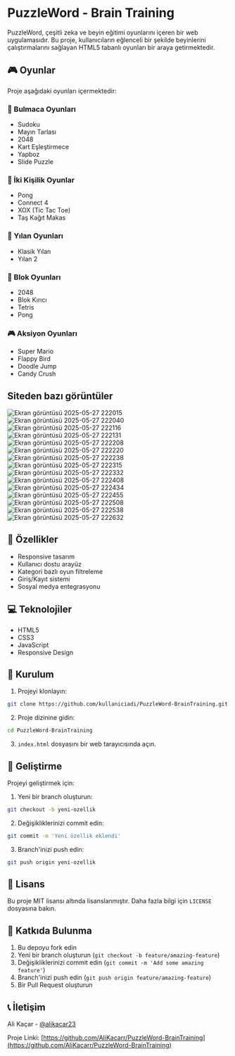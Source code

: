 # PuzzleWord - Brain Training

PuzzleWord, çeşitli zeka ve beyin eğitimi oyunlarını içeren bir web uygulamasıdır. Bu proje, kullanıcıların eğlenceli bir şekilde beyinlerini çalıştırmalarını sağlayan HTML5 tabanlı oyunları bir araya getirmektedir.

## 🎮 Oyunlar

Proje aşağıdaki oyunları içermektedir:

### 🧩 Bulmaca Oyunları

- Sudoku
- Mayın Tarlası
- 2048
- Kart Eşleştirmece
- Yapboz
- Slide Puzzle

### 🎯 İki Kişilik Oyunlar

- Pong
- Connect 4
- XOX (Tic Tac Toe)
- Taş Kağıt Makas

### 🐍 Yılan Oyunları

- Klasik Yılan
- Yılan 2

### 🎲 Blok Oyunları

- 2048
- Blok Kırıcı
- Tetris
- Pong

### 🎮 Aksiyon Oyunları

- Super Mario
- Flappy Bird
- Doodle Jump
- Candy Crush

## Siteden bazı görüntüler
![Ekran görüntüsü 2025-05-27 222015](https://github.com/user-attachments/assets/93d721a4-b075-434a-badc-d05a497416f5)
![Ekran görüntüsü 2025-05-27 222040](https://github.com/user-attachments/assets/4c47191e-7dd1-4feb-a842-c138cb89bac1)
![Ekran görüntüsü 2025-05-27 222116](https://github.com/user-attachments/assets/c0526343-7c69-4d3b-838f-dfc064f1368a)
![Ekran görüntüsü 2025-05-27 222131](https://github.com/user-attachments/assets/f903d922-85b5-4778-b23c-44d3a408ecf8)
![Ekran görüntüsü 2025-05-27 222208](https://github.com/user-attachments/assets/4802b5c0-a536-4078-8dd6-faf77d1ffd0d)
![Ekran görüntüsü 2025-05-27 222220](https://github.com/user-attachments/assets/74a7de4b-79d4-45ff-9c8a-f9120db73ea7)
![Ekran görüntüsü 2025-05-27 222238](https://github.com/user-attachments/assets/23297012-d321-45f0-b950-5b4beeb34746)
![Ekran görüntüsü 2025-05-27 222315](https://github.com/user-attachments/assets/63f2a9ac-2e01-4de5-b0eb-11fdb24db4f3)
![Ekran görüntüsü 2025-05-27 222332](https://github.com/user-attachments/assets/3919a0e5-dcc7-4ece-b6fc-4a2f7700cf0f)
![Ekran görüntüsü 2025-05-27 222408](https://github.com/user-attachments/assets/4792bf1b-7ff5-41bc-9a5d-c92aa8b8242d)
![Ekran görüntüsü 2025-05-27 222434](https://github.com/user-attachments/assets/e605893c-2952-4f65-afea-5066d45b94ac)
![Ekran görüntüsü 2025-05-27 222455](https://github.com/user-attachments/assets/7585b8cf-37d7-43df-9e44-2a97b3da5e18)
![Ekran görüntüsü 2025-05-27 222508](https://github.com/user-attachments/assets/46730bc1-0772-4ef6-9436-16e320b8adb0)
![Ekran görüntüsü 2025-05-27 222538](https://github.com/user-attachments/assets/deb2803e-0806-45d5-96fa-d719e1bc2498)
![Ekran görüntüsü 2025-05-27 222632](https://github.com/user-attachments/assets/a80966d5-6719-4ea8-92dd-713cfeb3832b)



## 🚀 Özellikler

- Responsive tasarım
- Kullanıcı dostu arayüz
- Kategori bazlı oyun filtreleme
- Giriş/Kayıt sistemi
- Sosyal medya entegrasyonu

## 💻 Teknolojiler

- HTML5
- CSS3
- JavaScript
- Responsive Design

## 📱 Kurulum

1. Projeyi klonlayın:

```bash
git clone https://github.com/kullaniciadi/PuzzleWord-BrainTraining.git
```

2. Proje dizinine gidin:

```bash
cd PuzzleWord-BrainTraining
```

3. `index.html` dosyasını bir web tarayıcısında açın.

## 🔧 Geliştirme

Projeyi geliştirmek için:

1. Yeni bir branch oluşturun:

```bash
git checkout -b yeni-ozellik
```

2. Değişikliklerinizi commit edin:

```bash
git commit -m 'Yeni özellik eklendi'
```

3. Branch'inizi push edin:

```bash
git push origin yeni-ozellik
```

## 📝 Lisans

Bu proje MIT lisansı altında lisanslanmıştır. Daha fazla bilgi için `LICENSE` dosyasına bakın.

## 👥 Katkıda Bulunma

1. Bu depoyu fork edin
2. Yeni bir branch oluşturun (`git checkout -b feature/amazing-feature`)
3. Değişikliklerinizi commit edin (`git commit -m 'Add some amazing feature'`)
4. Branch'inizi push edin (`git push origin feature/amazing-feature`)
5. Bir Pull Request oluşturun

## 📞 İletişim

Ali Kaçar - [@alikacar23](https://twitter.com/alikacar23)

Proje Linki: [https://github.com/AliKacarr/PuzzleWord-BrainTraining](https://github.com/AliKacarr/PuzzleWord-BrainTraining)
